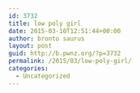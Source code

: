 ```yaml
---
id: 3732
title: low poly girl
date: 2015-03-10T12:51:44+00:00
author: bronto saurus
layout: post
guid: http://b.pwnz.org/?p=3732
permalink: /2015/03/low-poly-girl/
categories:
  - Uncategorized
---
```

